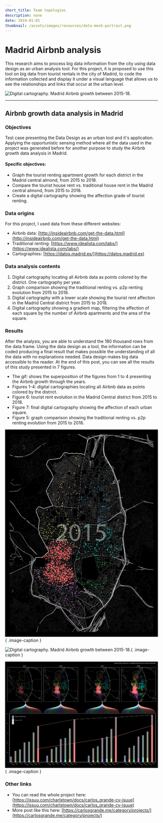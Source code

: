 ```yaml
---
short_title: Team topologies
description: none
date: 2019-01-01
thumbnail: /assets/images/resources/data-mesh-portrait.png
---
```


# Madrid Airbnb analysis

This research aims to process big data information from the city using data design as an urban analysis tool. For this project, it is proposed to use this tool on big data from tourist rentals in the city of Madrid, to code the information collected and display it under a visual language that allows us to see the relationships and links that occur at the urban level.

![Digital cartography. Madrid Airbnb growth between 2015-18.](https://carlosgrande.me/wp-content/uploads/2020/01/CartographyMockup.png)

---

## Airbnb growth data analysis in Madrid

### Objectives

Test case presenting the Data Design as an urban tool and it's application. Applying the opportunistic sensing method where all the data used in the project was generated before for another purpose to study the Airbnb growth data analysis in Madrid.

#### Specific objectives:

- Graph the tourist renting apartment growth for each district in the Madrid central almond, from 2015 to 2018.
- Compare the tourist house rent vs. traditional house rent in the Madrid central almond, from 2015 to 2018.
- Create a digital cartography showing the affection grade of tourist renting.

### Data origins

For this project, I used data from these different websites:

- Airbnb data: [http://insideairbnb.com/get-the-data.html](http://insideairbnb.com/get-the-data.html)
- Traditional renting: [https://www.idealista.com/labs/](https://www.idealista.com/labs/)
- Cartographies: [https://datos.madrid.es/](https://datos.madrid.es)

### Data analysis contents

1. Digital cartography locating all Airbnb data as points colored by the district. One cartography per year.
2. Graph comparison showing the traditional renting vs. p2p renting evolution from 2015 to 2018.
3. Digital cartography with a lower scale showing the tourist rent affection in the Madrid Central district from 2015 to 2018.
4. Digital cartography showing a gradient map, filtering the affection of each square by the number of Airbnb apartments and the area of the square.

### Results

After the analysis, you are able to understand the 180 thousand rows from the data frame. Using the data design as a tool, the information can be coded producing a final result that makes possible the understanding of all the data with no explanations needed. Data design makes big data accessible to the reader. At the end of this post, you can see all the results of this study presented in 7 figures.

- The gif: shows the superposition of the figures from 1 to 4 presenting the Airbnb growth through the years.
- Figures 1-4: digital cartographies locating all Airbnb data as points colored by the district.
- Figure 6: tourist rent evolution in the Madrid Central district from 2015 to 2018.
- Figure 7: final digital cartography showing the affection of each urban square.
- Figure 5: graph comparison showing the traditional renting vs. p2p renting evolution from 2015 to 2018.

<div class="gallery grid-1" markdown>

![Digital cartography. Madrid Airbnb growth between 2015-18.](../assets/images/projects/airbnb-animation.gif){ .image-caption }

![Digital cartography. Madrid Airbnb growth between 2015-18.](../assets/images/projects/airbnb-digital-cartography.png){ .image-caption }

![Digital cartography. Madrid Airbnb growth between 2015-18.](../assets/images/projects/airbnb-evolution-1518.png){ .image-caption }

</div>


### Other links

- You can read the whole project here: [https://issuu.com/charlstown/docs/carlos_grande-cv-isuue](https://issuu.com/charlstown/docs/carlos_grande-cv-isuue)
- More post like this here: [https://carlosgrande.me/category/projects/](https://carlosgrande.me/category/projects/)